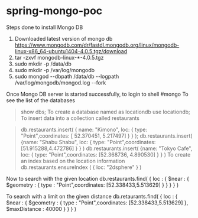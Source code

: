 # spring-mongo-poc

Steps done to install Mongo DB
1. Downloaded latest version of mongo db 
https://www.mongodb.com/dr/fastdl.mongodb.org/linux/mongodb-linux-x86_64-ubuntu1404-4.0.5.tgz/download
2. tar -zxvf mongodb-linux-*-4.0.5.tgz
3. sudo mkdir -p /data/db
4. sudo mkdir -p /var/log/mongodb
5. sudo mongod --dbpath /data/db --logpath /var/log/mongodb/mongod.log --fork

Once Mongo DB server is started successfully, to login to shell 
#mongo
To see the list of the databases
>show dbs;
To create a database named as locationdb
> use locationdb;
To insert data into a collection called restaurants

>db.restaurants.insert( { name: "Kimono", loc: { type: "Point",coordinates: [ 52.370451, 5.217497] } } );
>db.restaurants.insert( {name: "Shabu Shabu", loc: { type: "Point",coordinates: [51.915288,4.472786] } } ) 
> db.restaurants.insert( {name: "Tokyo Cafe", loc: { type: "Point",coordinates: [52.368736, 4.890530] } } )
To create an index based on the location information 
db.restaurants.ensureIndex ( { loc: "2dsphere" } )

Now to search with the given location 
db.restaurants.find( { loc : { $near : { $geometry : { type : "Point",coordinates: [52.338433,5.513629] } } } } )

To search with a limit on the given distance
db.retaurants.find( { loc : { $near : { $geometry : { type : "Point",coordinates: [52.338433,5.513629] }, $maxDistance : 40000 } } } )
